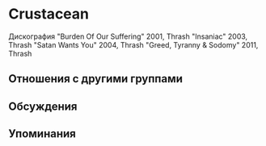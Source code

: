 # Crustacean

Дискография
"Burden Of Our Suffering" 2001, Thrash
"Insaniac" 2003, Thrash
"Satan Wants You" 2004, Thrash
"Greed, Tyranny & Sodomy" 2011, Thrash

## Отношения с другими группами


## Обсуждения


## Упоминания

